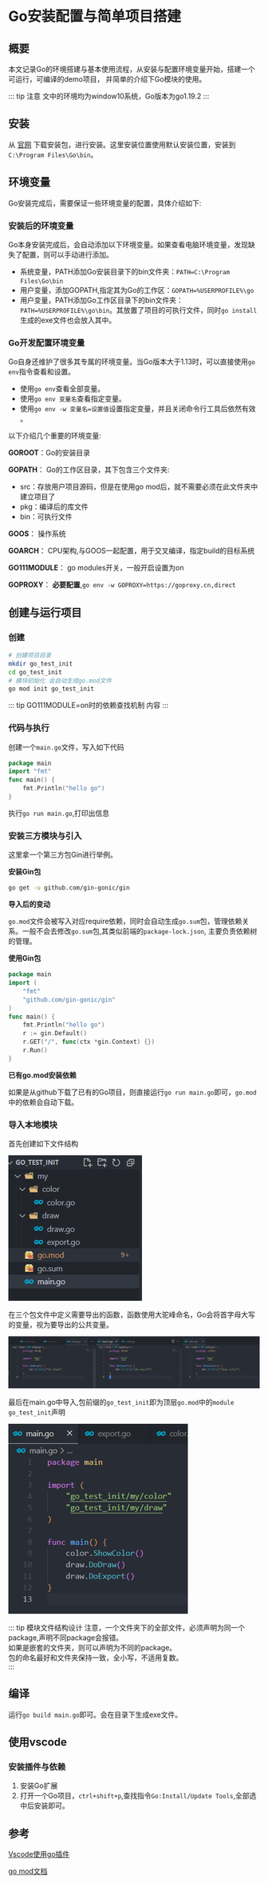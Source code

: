 # Go安装配置与简单项目搭建

## 概要

本文记录Go的环境搭建与基本使用流程，从安装与配置环境变量开始，搭建一个可运行，可编译的demo项目，
并简单的介绍下Go模块的使用。  

::: tip 注意
文中的环境均为window10系统，Go版本为go1.19.2
:::

## 安装


从 [官网](https://go.dev/dl/) 下载安装包，进行安装。这里安装位置使用默认安装位置，安装到`C:\Program Files\Go\bin`。

## 环境变量

Go安装完成后，需要保证一些环境变量的配置，具体介绍如下: 

### 安装后的环境变量

Go本身安装完成后，会自动添加以下环境变量。如果查看电脑环境变量，发现缺失了配置，则可以手动进行添加。
* 系统变量，PATH添加Go安装目录下的bin文件夹：`PATH=C:\Program Files\Go\bin`
* 用户变量，添加GOPATH,指定其为Go的工作区：`GOPATH=%USERPROFILE%\go`
* 用户变量，PATH添加Go工作区目录下的bin文件夹：`PATH=%USERPROFILE%\go\bin`。其放置了项目的可执行文件，同时`go install`生成的exe文件也会放入其中。

### Go开发配置环境变量

Go自身还维护了很多其专属的环境变量。当Go版本大于1.13时，可以直接使用`go env`指令查看和设置。  
* 使用`go env`查看全部变量。
* 使用`go env 变量名`查看指定变量。
* 使用`go env -w 变量名=设置值`设置指定变量，并且关闭命令行工具后依然有效 。

以下介绍几个重要的环境变量:

**GOROOT**：Go的安装目录  

**GOPATH**： Go的工作区目录，其下包含三个文件夹:
* src：存放用户项目源码，但是在使用go mod后，就不需要必须在此文件夹中建立项目了
* pkg：编译后的库文件
* bin：可执行文件

**GOOS**： 操作系统

**GOARCH**： CPU架构,与GOOS一起配置，用于交叉编译，指定build的目标系统

**GO111MODULE**： go modules开关，一般开启设置为on

**GOPROXY**： **必要配置**,`go env -w GOPROXY=https://goproxy.cn,direct`


## 创建与运行项目

### 创建

```sh
# 创建项目目录
mkdir go_test_init
cd go_test_init
# 模块初始化 会自动生成go.mod文件
go mod init go_test_init
```
::: tip GO111MODULE=on时的依赖查找机制
内容
:::

### 代码与执行

创建一个`main.go`文件，写入如下代码
```go
package main
import "fmt"
func main() {
	fmt.Println("hello go")
}
```

执行`go run main.go`,打印出信息

### 安装三方模块与引入
这里拿一个第三方包Gin进行举例。

**安装Gin包**

```sh
go get -u github.com/gin-gonic/gin
```
**导入后的变动**

`go.mod`文件会被写入对应require依赖，同时会自动生成`go.sum`包，管理依赖关系。一般不会去修改`go.sum`包,其类似前端的`package-lock.json`,
主要负责依赖树的管理。

**使用Gin包**

```go
package main
import (
	"fmt"
	"github.com/gin-gonic/gin"
)
func main() {
	fmt.Println("hello go")
	r := gin.Default()
	r.GET("/", func(ctx *gin.Context) {})
	r.Run()
}
```

**已有go.mod安装依赖**

如果是从github下载了已有的Go项目，则直接运行`go run main.go`即可，`go.mod`中的依赖会自动下载。

### 导入本地模块

首先创建如下文件结构

![文件结构](./images/微信截图_20221117151347.png)

在三个包文件中定义需要导出的函数，函数使用大驼峰命名，Go会将首字母大写的变量，视为要导出的公共变量。  

![导出函数定义](./images/微信截图_20221117151905.png)

最后在main.go中导入,包前缀的`go_test_init`即为顶层`go.mod`中的`module go_test_init`声明

![导入自定义包函数](./images/微信截图_20221117151951.png)

::: tip  模块文件结构设计
注意，一个文件夹下的全部文件，必须声明为同一个package,声明不同package会报错。  
如果是嵌套的文件夹，则可以声明为不同的package。  
包的命名最好和文件夹保持一致，全小写，不适用复数。  
:::


## 编译

运行`go build main.go`即可。会在目录下生成exe文件。  

## 使用vscode


### 安装插件与依赖

1. 安装Go扩展
2. 打开一个Go项目，`ctrl+shift+p`,查找指令`Go:Install/Update Tools`,全部选中后安装即可。  

## 参考

[Vscode使用go插件](https://learn.microsoft.com/zh-cn/azure/developer/go/configure-visual-studio-code)

[go mod文档](https://go.dev/ref/mod#go-mod-init)